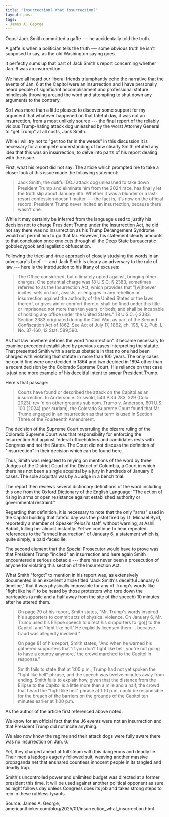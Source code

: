 ```yaml
---
title: "Insurrection? What insurrection?"
layout: post
tags:
- James A. George
---
```


Oops! Jack Smith committed a gaffe --- he accidentally told the truth.

A gaffe is when a politician tells the truth --- some obvious truth he isn't supposed to say, as the old Washington saying goes.

It perfectly sums up that part of Jack Smith's report concerning whether Jan. 6 was an insurrection.

We have all heard our liberal friends triumphantly echo the narrative that the events of Jan. 6 at the Capitol were an insurrection and I have personally heard people of significant accomplishment and professional stature mindlessly throwing around the word and attempting to shut down any arguments to the contrary.

So I was more than a little pleased to discover some support for my argument that whatever happened on that fateful day, it was not an insurrection, from a most unlikely source --- the final report of the reliably vicious Trump-hating attack dog unleashed by the worst Attorney General to "get Trump" at all costs, Jack Smith.

While I will try not to "get too far in the weeds" in this discussion it is necessary for a complete understanding of how clearly Smith refuted any idea that this was an insurrection, to delve into parts of his report dealing with the issue.

First, what his report did not say: The article which prompted me to take a closer look at this issue made the following statement:

> Jack Smith, the dutiful DOJ attack dog unleashed to take down President Trump and eliminate him from the 2024 race, has finally let the truth slip about January 6th. Whether it was a blunder or a last-resort confession doesn't matter --- the fact is, it's now on the official record: President Trump never incited an insurrection, because there wasn't one.

While it may certainly be inferred from the language used to justify his decision not to charge President Trump under the Insurrection Act, he did not say there was no insurrection as his Trump Derangement Syndrome would not permit him to go that far. However, his statement clearly amounts to that conclusion once one cuts through all the Deep State bureaucratic gobbledygook and legalistic obfuscation.

Following the tried-and-true approach of closely studying the words in an adversary's brief --- and Jack Smith is clearly an adversary to the rule of law --- here is the introduction to his litany of excuses:

> The Office considered, but ultimately opted against, bringing other charges. One potential charge was 18 U.S.C. § 2383, sometimes referred to as the Insurrection Act, which provides that "[w]hoever incites, sets on foot, assists, or engages in any rebellion or insurrection against the authority of the United States or the laws thereof, or gives aid or comfort thereto, shall be fined under this title or imprisoned not more than ten years, or both; and shall be incapable of holding any office under the United States." 18 U.S.C. § 2383. Section 2383 originated during the Civil War, as part of the Second Confiscation Act of 1862. See Act of July 17, 1862, ch. 195, § 2, Pub. L. No. 37-160, 12 Stat. 589,590.

As that law nowhere defines the word "insurrection" it became necessary to examine precedent established by previous cases interpreting the statute. That presented Smith with a serious obstacle in that no one had been charged with violating that statute in more than 100 years. The only cases he could find were one decided in 1864 and two decided in 1894 other than a recent decision by the Colorado Supreme Court. His reliance on that case is just one more example of his deceitful intent to smear President Trump.

Here's that passage:

> Courts have found or described the attack on the Capitol as an insurrection. In Anderson v. Griswold, 543 P.3d 283, 329 (Colo. 2023), rev 'd on other grounds sub nom. Trump v. Anderson, 601 U.S. 100 (2024) (per curiam), the Colorado Supreme Court found that Mr. Trump engaged in an insurrection as that term is used in Section Three of the Fourteenth Amendment.

The decision of the Supreme Court overruling the bizarre ruling of the Colorado Supreme Court was that responsibility for enforcing the Insurrection Act against federal officeholders and candidates rests with Congress and not the States. The Court did not discuss the definition of "insurrection" in their decision which can be found here.

Thus, Smith was relegated to relying on mentions of the word by three Judges of the District Court of the District of Columbia, a Court in which there has not been a single acquittal by a jury in hundreds of January 6 cases. The sole acquittal was by a Judge in a bench trial.

The report then reviews several dictionary definitions of the word including this one from the Oxford Dictionary of the English Language: "The action of rising in arms or open resistance against established authority or governmental restraint."

Regarding that definition, it is necessary to note that the only "arms" used in the Capitol building that fateful day was the pistol fired by Lt. Michael Byrd, reportedly a member of Speaker Pelosi's staff, without warning, at Ashli Babbit, killing her almost instantly. Yet we continue to hear repeated references to the "armed insurrection" of January 6, a statement which is, quite simply, a bald-faced lie.

The second element that the Special Prosecutor would have to prove was that President Trump "incited" an insurrection and here again Smith encountered a serious obstacle --- there has never been a prosecution of anyone for violating this section of the Insurrection Act.

What Smith "forgot" to mention in his report was, as extensively documented in an excellent article titled "Jack Smith's deceitful January 6 timeline,"  that it was physically impossible for any of Trump's words like "fight like hell" to be heard by those protestors who tore down the barricades (a mile and a half away from the site of the speech) 10 minutes after he uttered them.

> On page 79 of his report, Smith states, "Mr. Trump's words inspired his supporters to commit acts of physical violence.  On January 6, Mr. Trump used his Ellipse speech to direct his supporters to 'go[] to the Capitol' and 'fight like hell.'  He explicitly licensed them ... because fraud was allegedly involved."
> 
> On page 81 of his report, Smith states, "And when he warned his gathered supporters that 'if you don't fight like hell, you're not going to have a country anymore,' the crowd marched to the Capitol in response."
> 
> Smith fails to state that at 1:00 p.m., Trump had not yet spoken the "fight like hell" phrase, and the speech was twelve minutes away from ending.  Smith fails to explain how, given that the distance from the Ellipse to the Capitol is a little more than a mile and a half, the crowd that heard the "fight like hell" phrase at 1:10 p.m. could be responsible for the breach of the barriers on the grounds of the Capitol ten minutes earlier at 1:00 p.m.

As the author of the article first referenced above noted:

We know for an official fact that the J6 events were not an insurrection and that President Trump did not incite anything.

We also now know the regime and their attack dogs were fully aware there was no insurrection on Jan. 6.

Yet, they charged ahead at full steam with this dangerous and deadly lie. Their media lapdogs eagerly followed suit, weaving another massive propaganda net that ensnared countless innocent people in its tangled and deadly trap.

Smith's uncontrolled power and unlimited budget was directed at a former president this time. It will be used against another political opponent as sure as night follows day unless Congress does its job and takes strong steps to rein in these ruthless tyrants.

Source: James A. George, americanthinker.com/blog/2025/01/insurrection_what_insurrection.html
